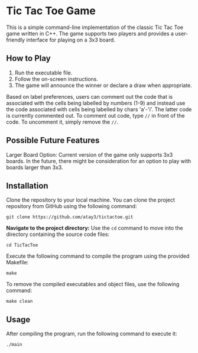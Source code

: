 # Tic Tac Toe Game

This is a simple command-line implementation of the classic Tic Tac Toe game written in C++. The game supports two players and provides a user-friendly interface for playing on a 3x3 board.

## How to Play
1. Run the executable file.
2. Follow the on-screen instructions.
3. The game will announce the winner or declare a draw when appropriate.

Based on label preferences, users can comment out the code that is associated with the cells being labelled by numbers (1-9) and instead use the code associated with cells being labelled by chars 'a'-'i'. The latter code is currently commented out. To comment out code, type `//` in front of the code. To uncomment it, simply remove the `//`.

## Possible Future Features
Larger Board Option: Current version of the game only supports 3x3 boards. In the future, there might be consideration for an option to play with boards larger than 3x3.

## Installation
Clone the repository to your local machine. You can clone the project repository from GitHub using the following command:
```
git clone https://github.com/atay3/tictactoe.git
```

**Navigate to the project directory:**
Use the `cd` command to move into the directory containing the source code files:
```
cd TicTacToe
```

Execute the following command to compile the program using the provided Makefile:
```
make
```

To remove the compiled executables and object files, use the following command:
```
make clean
```

## Usage
After compiling the program, run the following command to execute it:
```
./main
```
